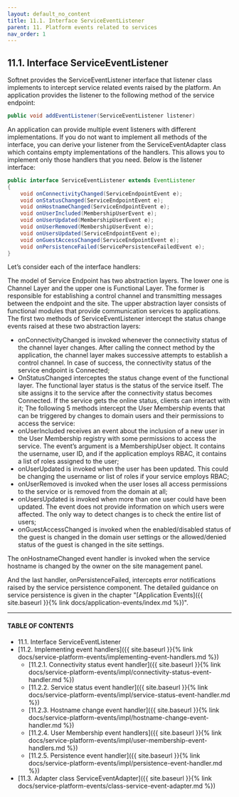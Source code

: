 ```yaml
---
layout: default_no_content
title: 11.1. Interface ServiceEventListener
parent: 11. Platform events related to services
nav_order: 1
---
```


## 11.1. Interface ServiceEventListener

Softnet provides the <span class="datatype">ServiceEventListener</span> interface that listener class implements to intercept service related events raised by the platform. An application provides the listener to the following method of the service endpoint:
```java
public void addEventListener(ServiceEventListener listener)
```
An application can provide multiple event listeners with different implementations. If you do not want to implement all methods of the interface, you can derive your listener from the <span class="datatype">ServiceEventAdapter</span> class which contains empty implementations of the handlers. This allows you to implement only those handlers that you need. Below is the listener interface:
```java
public interface ServiceEventListener extends EventListener
{	
	void onConnectivityChanged(ServiceEndpointEvent e);
	void onStatusChanged(ServiceEndpointEvent e);
	void onHostnameChanged(ServiceEndpointEvent e);
	void onUserIncluded(MembershipUserEvent e);
	void onUserUpdated(MembershipUserEvent e);
	void onUserRemoved(MembershipUserEvent e);
	void onUsersUpdated(ServiceEndpointEvent e);
	void onGuestAccessChanged(ServiceEndpointEvent e);
	void onPersistenceFailed(ServicePersistenceFailedEvent e);
}
```

Let’s consider each of the interface handlers:  

The model of Service Endpoint has two abstraction layers. The lower one is Channel Layer and the upper one is Functional Layer. The former is responsible for establishing a control channel and transmitting messages between the endpoint and the site. The upper abstraction layer consists of functional modules that provide communication services to applications. The first two methods of <span class="datatype">ServiceEventListener</span> intercept the status change events raised at these two abstraction layers:  
- <span class="method">onConnectivityChanged</span> is invoked whenever the connectivity status of the channel layer changes. After calling the connect method by the application, the channel layer makes successive attempts to establish a control channel. In case of success, the connectivity status of the service endpoint is Connected;
- <span class="method">OnStatusChanged</span> interceptes the status change event of the functional layer. The functional layer status is the status of the service itself. The site assigns it to the service after the connectivity status becomes Connected. If the service gets the online status, clients can interact with it;
The following 5 methods intercept the User Membership events that can be triggered by changes to domain users and their permissions to access the service:
- <span class="method">onUserIncluded</span> receives an event about the inclusion of a new user in the User Membership registry with some permissions to access the service. The event’s argument is a MembershipUser object. It contains the username, user ID, and if the application employs RBAC, it contains a list of roles assigned to the user;
- <span class="method">onUserUpdated</span> is invoked when the user has been updated. This could be changing the username or list of roles if your service employs RBAC;
- <span class="method">onUserRemoved</span> is invoked when the user loses all access permissions to the service or is removed from the domain at all;
- <span class="method">onUsersUpdated</span> is invoked when more than one user could have been updated. The event does not provide information on which users were affected. The only way to detect changes is to check the entire list of users;
- <span class="method">onGuestAccessChanged</span> is invoked when the enabled/disabled status of the guest is changed in the domain user settings or the allowed/denied status of the guest is changed in the site settings.  

The <span class="method">onHostnameChanged</span> event handler is invoked when the service hostname is changed by the owner on the site management panel.  

And the last handler, <span class="method">onPersistenceFailed</span>, intercepts error notifications raised by the service persistence component. The detailed guidance on service persistence is given in the chapter "[Application Events]({{ site.baseurl }}{% link docs/application-events/index.md %})".

---
#### TABLE OF CONTENTS
* 11.1. Interface ServiceEventListener
* [11.2. Implementing event handlers]({{ site.baseurl }}{% link docs/service-platform-events/implementing-event-handlers.md %})
	* [11.2.1. Connectivity status event handler]({{ site.baseurl }}{% link docs/service-platform-events/impl/connectivity-status-event-handler.md %})
	* [11.2.2. Service status event handler]({{ site.baseurl }}{% link docs/service-platform-events/impl/service-status-event-handler.md %})
	* [11.2.3. Hostname change event handler]({{ site.baseurl }}{% link docs/service-platform-events/impl/hostname-change-event-handler.md %})
	* [11.2.4. User Membership event handlers]({{ site.baseurl }}{% link docs/service-platform-events/impl/user-membership-event-handlers.md %})
	* [11.2.5. Persistence event handler]({{ site.baseurl }}{% link docs/service-platform-events/impl/persistence-event-handler.md %})
* [11.3. Adapter class ServiceEventAdapter]({{ site.baseurl }}{% link docs/service-platform-events/class-service-event-adapter.md %})